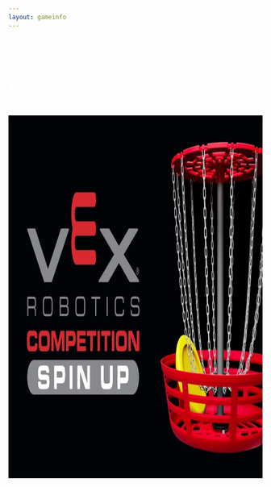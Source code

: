 ```yaml
---
layout: gameinfo
---
```

<h1 style="color:white">Game Information</h1>

<h2 style="color:white">This Vex Season we are playing Vex VRC Spin-Up</h2>

<img src="/assets/img/VRCSpin-Up.jpg" alt="Indiviual Flywheel" width="1280" height="720">